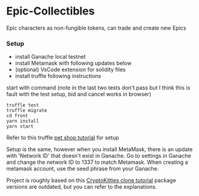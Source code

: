 # Epic-Collectibles
Epic characters as non-fungible tokens, can trade and create new Epics


### Setup
- install Ganache local testnet
- install Metamask with following updates below
- (optional) VsCode extension for solidity files
- install truffle following instructions

start with command (note in the last two tests don't pass but I think this is fault with the test setup, bid and cancel works in browser)
```
truffle test
truffle migrate
cd front
yarn install
yarn start
```

Refer to this truffle [pet shop tutorial](https://www.trufflesuite.com/tutorials/pet-shop) for setup 


Setup is the same, however when you install MetaMask, there is an update with 'Network ID' that doesn't exist in Ganache.
Go to settings in Ganache and change the network ID to 1337 to match Metamask.
When creating a metamask account, use the seed phrase from your Ganache.


Project is roughly based on this [CryptoKitties clone tutorial](https://maksimivanov.com/posts/gradient-coin-tutorial/) package versions are outdated, but you can refer to the explanations. 


